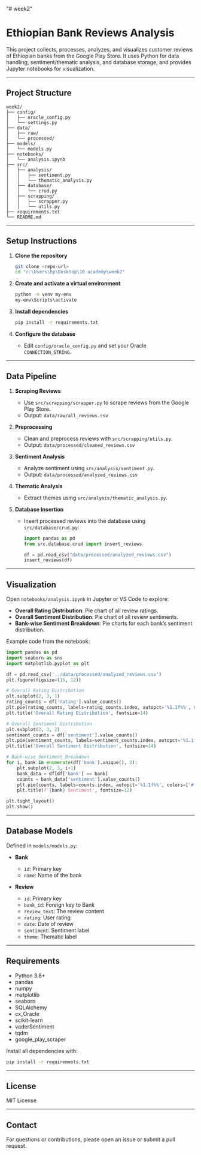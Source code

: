 "# week2" 
# Ethiopian Bank Reviews Analysis

This project collects, processes, analyzes, and visualizes customer reviews of Ethiopian banks from the Google Play Store. It uses Python for data handling, sentiment/thematic analysis, and database storage, and provides Jupyter notebooks for visualization.

---

## Project Structure

```
week2/
├── config/
│   ├── oracle_config.py
│   └── settings.py
├── data/
│   ├── raw/
│   └── processed/
├── models/
│   └── models.py
├── notebooks/
│   └── analysis.ipynb
├── src/
│   ├── analysis/
│   │   ├── sentiment.py
│   │   └── thematic_analysis.py
│   ├── database/
│   │   └── crud.py
│   ├── scrapping/
│   │   ├── scrapper.py
│   │   └── utils.py
├── requirements.txt
└── README.md
```

---

## Setup Instructions

1. **Clone the repository**
   ```sh
   git clone <repo-url>
   cd "c:\Users\hp\Desktop\10 academy\week2"
   ```

2. **Create and activate a virtual environment**
   ```sh
   python -m venv my-env
   my-env\Scripts\activate
   ```

3. **Install dependencies**
   ```sh
   pip install -r requirements.txt
   ```

4. **Configure the database**
   - Edit `config/oracle_config.py` and set your Oracle `CONNECTION_STRING`.

---

## Data Pipeline

1. **Scraping Reviews**
   - Use `src/scrapping/scrapper.py` to scrape reviews from the Google Play Store.
   - Output: `data/raw/all_reviews.csv`

2. **Preprocessing**
   - Clean and preprocess reviews with `src/scrapping/utils.py`.
   - Output: `data/processed/cleaned_reviews.csv`

3. **Sentiment Analysis**
   - Analyze sentiment using `src/analysis/sentiment.py`.
   - Output: `data/processed/analyzed_reviews.csv`

4. **Thematic Analysis**
   - Extract themes using `src/analysis/thematic_analysis.py`.

5. **Database Insertion**
   - Insert processed reviews into the database using `src/database/crud.py`:
     ```python
     import pandas as pd
     from src.database.crud import insert_reviews

     df = pd.read_csv("data/processed/analyzed_reviews.csv")
     insert_reviews(df)
     ```

---

## Visualization

Open `notebooks/analysis.ipynb` in Jupyter or VS Code to explore:

- **Overall Rating Distribution**: Pie chart of all review ratings.
- **Overall Sentiment Distribution**: Pie chart of all review sentiments.
- **Bank-wise Sentiment Breakdown**: Pie charts for each bank’s sentiment distribution.

Example code from the notebook:
```python
import pandas as pd
import seaborn as sns
import matplotlib.pyplot as plt

df = pd.read_csv('../data/processed/analyzed_reviews.csv')
plt.figure(figsize=(15, 12))

# Overall Rating Distribution
plt.subplot(2, 3, 1)
rating_counts = df['rating'].value_counts()
plt.pie(rating_counts, labels=rating_counts.index, autopct='%1.1f%%', startangle=90, colors=sns.color_palette("pastel"))
plt.title('Overall Rating Distribution', fontsize=14)

# Overall Sentiment Distribution
plt.subplot(2, 3, 2)
sentiment_counts = df['sentiment'].value_counts()
plt.pie(sentiment_counts, labels=sentiment_counts.index, autopct='%1.1f%%', colors=['#66b3ff','#ff9999','#99ff99'], explode=(0.05, 0.05, 0.05))
plt.title('Overall Sentiment Distribution', fontsize=14)

# Bank-wise Sentiment Breakdown
for i, bank in enumerate(df['bank'].unique(), 3):
    plt.subplot(2, 3, i+1)
    bank_data = df[df['bank'] == bank]
    counts = bank_data['sentiment'].value_counts()
    plt.pie(counts, labels=counts.index, autopct='%1.1f%%', colors=['#ff9999','#66b3ff','#99ff99'], shadow=True)
    plt.title(f'{bank} Sentiment', fontsize=12)

plt.tight_layout()
plt.show()
```

---

## Database Models

Defined in `models/models.py`:

- **Bank**
  - `id`: Primary key
  - `name`: Name of the bank

- **Review**
  - `id`: Primary key
  - `bank_id`: Foreign key to Bank
  - `review_text`: The review content
  - `rating`: User rating
  - `date`: Date of review
  - `sentiment`: Sentiment label
  - `theme`: Thematic label

---

## Requirements

- Python 3.8+
- pandas
- numpy
- matplotlib
- seaborn
- SQLAlchemy
- cx_Oracle
- scikit-learn
- vaderSentiment
- tqdm
- google_play_scraper

Install all dependencies with:
```sh
pip install -r requirements.txt
```

---

## License

MIT License

---

## Contact

For questions or contributions, please open an issue or submit a pull request.

